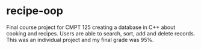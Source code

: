 ﻿# recipe-oop
Final course project for CMPT 125 creating a database in C++ about cooking and recipes. Users are able to search, sort, add and delete records.
This was an individual project and my final grade was 95%.
